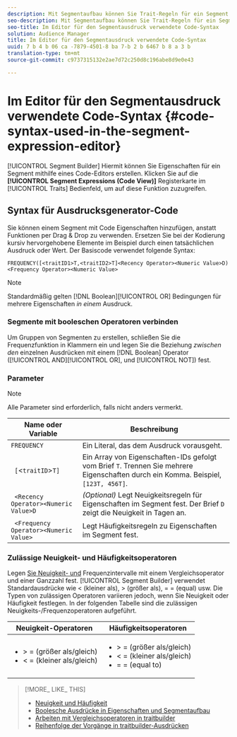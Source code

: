 ```yaml
---
description: Mit Segmentaufbau können Sie Trait-Regeln für ein Segment mithilfe eines Code-Editors erstellen. Klicken Sie im Bereich "Eigenschaften" auf die Registerkarte" Segmentausdrücke (Code-Ansicht)" , um auf diese Funktion zuzugreifen.
seo-description: Mit Segmentaufbau können Sie Trait-Regeln für ein Segment mithilfe eines Code-Editors erstellen. Klicken Sie im Bereich "Eigenschaften" auf die Registerkarte" Segmentausdrücke (Code-Ansicht)" , um auf diese Funktion zuzugreifen.
seo-title: Im Editor für den Segmentausdruck verwendete Code-Syntax
solution: Audience Manager
title: Im Editor für den Segmentausdruck verwendete Code-Syntax
uuid: 7 b 4 b 06 ca -7879-4501-8 ba 7-b 2 b 6467 b 8 a 3 b
translation-type: tm+mt
source-git-commit: c9737315132e2ae7d72c250d8c196abe8d9e0e43

---
```



# Im Editor für den Segmentausdruck verwendete Code-Syntax {#code-syntax-used-in-the-segment-expression-editor}

[!UICONTROL Segment Builder] Hiermit können Sie Eigenschaften für ein Segment mithilfe eines Code-Editors erstellen. Klicken Sie auf die **[!UICONTROL Segment Expressions (Code View)]** Registerkarte im [!UICONTROL Traits] Bedienfeld, um auf diese Funktion zuzugreifen.

## Syntax für Ausdrucksgenerator-Code

Sie können einem Segment mit Code Eigenschaften hinzufügen, anstatt Funktionen per Drag &amp; Drop zu verwenden. Ersetzen Sie bei der Kodierung kursiv hervorgehobene Elemente im Beispiel durch einen tatsächlichen Ausdruck oder Wert. Der Basiscode verwendet folgende Syntax:

```
FREQUENCY([<traitID1>T,<traitID2>T]<Recency Operator><Numeric Value>D)
<Frequency Operator><Numeric Value>
```

>[!NOTE]
>
>Standardmäßig gelten [!DNL Boolean][!UICONTROL OR] Bedingungen für mehrere Eigenschaften *in einem* Ausdruck.

### Segmente mit booleschen Operatoren verbinden

Um Gruppen von Segmenten zu erstellen, schließen Sie die Frequenzfunktion in Klammern ein und legen Sie die Beziehung *zwischen den* einzelnen Ausdrücken mit einem [!DNL Boolean] Operator ([!UICONTROL AND][!UICONTROL OR], und [!UICONTROL NOT]) fest.

### Parameter

>[!NOTE]
>
>Alle Parameter sind erforderlich, falls nicht anders vermerkt.

| Name oder Variable | Beschreibung |
|---|---|
| `FREQUENCY` | Ein Literal, das dem Ausdruck vorausgeht. |
| ` [`&lt;`traitID`&gt;`T]` | Ein Array von Eigenschaften-IDs gefolgt vom Brief `T`. Trennen Sie mehrere Eigenschaften durch ein Komma. Beispiel, `[123T, 456T]`. |
| ` <Recency Operator><Numeric Value>D` | *(Optional)* Legt Neuigkeitsregeln für Eigenschaften im Segment fest. Der Brief `D` zeigt die Neuigkeit in Tagen an. |
| ` <Frequency Operator><Numeric Value>` | Legt Häufigkeitsregeln zu Eigenschaften im Segment fest. |

### Zulässige Neuigkeit- und Häufigkeitsoperatoren

Legen [Sie Neuigkeit- und](../../features/segments/recency-and-frequency.md) Frequenzintervalle mit einem Vergleichsoperator und einer Ganzzahl fest. [!UICONTROL Segment Builder] verwendet Standardausdrücke wie &lt; (kleiner als), &gt; (größer als), = = (equal) usw. Die Typen von zulässigen Operatoren variieren jedoch, wenn Sie Neuigkeit oder Häufigkeit festlegen. In der folgenden Tabelle sind die zulässigen Neuigkeits-/Frequenzoperatoren aufgeführt.

<table id="table_2F92617CB472442BA5639E24DB4E43D3"> 
 <thead> 
  <tr> 
   <th colname="col1" class="entry"> Neuigkeit-Operatoren </th> 
   <th colname="col2" class="entry"> Häufigkeitsoperatoren </th> 
  </tr> 
 </thead>
 <tbody> 
  <tr> 
   <td colname="col1"> 
    <ul id="ul_66D11A34097648A997BA5C6CCC38503A"> 
     <li id="li_EA0B607E58834E62B427C0B7626C2BD1">&gt; = (größer als/gleich) </li> 
     <li id="li_CFE3D2DBEF424093A0497A70324D5B31">&lt; = (kleiner als/gleich) </li> 
    </ul> </td> 
   <td colname="col2"> 
    <ul id="ul_A5A38BCD71B844F0B5FB28256069F87E"> 
     <li id="li_EA17C353214E4C2EA2B70169C94A2E53">&gt; = (größer als/gleich) </li> 
     <li id="li_87CE5CCC6B44446BB2FD0AAD47712368">&lt; = (kleiner als/gleich) </li> 
     <li id="li_7E922AEF3A524E78A18A9F6ECBF7460B">= = (equal to) </li> 
    </ul> </td> 
  </tr> 
 </tbody> 
</table>

>[!MORE_ LIKE_ THIS]
>
>* [Neuigkeit und Häufigkeit](../../features/segments/recency-and-frequency.md)
>* [Boolesche Ausdrücke in Eigenschaften und Segmentaufbau](../../reference/boolean-expressions-tsb.md)
>* [Arbeiten mit Vergleichsoperatoren in traitbuilder](../../features/traits/trait-comparison-operators.md)
>* [Reihenfolge der Vorgänge in traitbuilder-Ausdrücken](../../features/traits/trait-operator-precedence.md)

